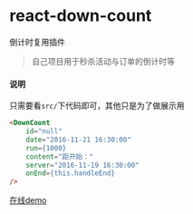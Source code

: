 # react-down-count
倒计时复用插件

> 自己项目用于秒杀活动与订单的倒计时等

#### 说明

只需要看`src/`下代码即可，其他只是为了做展示用
```html
<DownCount 
	id="null"
	date="2016-11-21 16:30:00"
	run={1000}
	content="距开始："
	server="2016-11-19 16:30:00"
	onEnd={this.handleEnd}
/>
```

[在线demo](http://deot.github.io/plugin/react-down-count/dist/)
